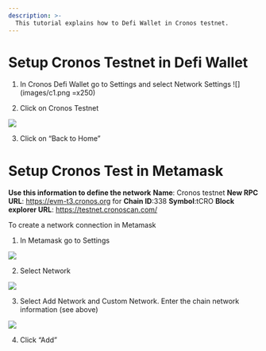 ```yaml
---
description: >-
  This tutorial explains how to Defi Wallet in Cronos testnet.
---
```


# Setup Cronos Testnet in Defi Wallet

1. In Cronos Defi Wallet go to Settings and select Network Settings
![](images/c1.png =x250)

2. Click on Cronos Testnet


![](images/c2.png)

3. Click on “Back to Home”

# Setup Cronos Test in Metamask

**Use this information to define the network**
**Name**: Cronos testnet
**New RPC URL**: https://evm-t3.cronos.org for
**Chain ID**:338
**Symbol**:tCRO
**Block explorer URL**: https://testnet.cronoscan.com/

To create a network connection in Metamask

1. In Metamask go to Settings

![](images/c3.png)

2. Select Network

![](images/c4.png)

3. Select Add Network and Custom Network. Enter the chain network information (see above)

![](images/c5.png)

4. Click “Add”


